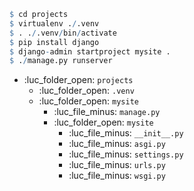 

```r
$ cd projects
$ virtualenv ./.venv
$ . ./.venv/bin/activate
$ pip install django
$ django-admin startproject mysite .
$ ./manage.py runserver
```

- :luc_folder_open: `projects`
	- :luc_folder_open: `.venv`
	- :luc_folder_open: `mysite`
		- :luc_file_minus:  `manage.py`
		- :luc_folder_open: `mysite`
			- :luc_file_minus: `__init__.py`
			- :luc_file_minus: `asgi.py`
			- :luc_file_minus: `settings.py`
			- :luc_file_minus: `urls.py`
			- :luc_file_minus: `wsgi.py`

